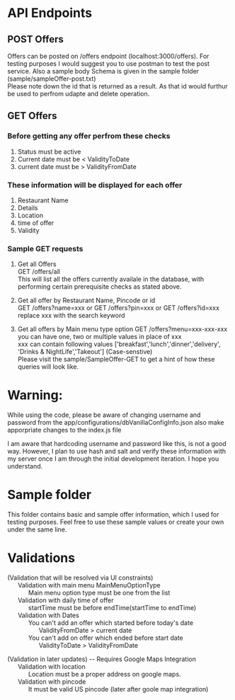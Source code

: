 # API Endpoints
## POST Offers 
Offers can be posted on /offers endpoint (localhost:3000/offers). For testing purposes I would suggest you to use postman to test the post service. Also a sample body Schema is given in the sample folder (sample/sampleOffer-post.txt)  
Please note down the id that is returned as a result. As that id would furthur be used to perfrom udapte and delete operation.  

## GET Offers
### Before getting any offer perfrom these checks
1. Status must be active
2. Current date must be < ValidityToDate
3. current date must be > ValidityFromDate
### These information will be displayed for each offer
1. Restaurant Name
2. Details
3. Location
4. time of offer
5. Validity  

### Sample GET requests
1. Get all Offers  
GET /offers/all  
This will list all the offers currently availale in the database, with performing certain prerequisite checks as stated above.  

2. Get all offer by Restaurant Name, Pincode or id  
GET /offers?name=xxx or GET /offers?pin=xxx or GET /offers?id=xxx  
replace xxx with the search keyword

3. Get all offers by Main menu type option
GET /offers?menu=xxx-xxx-xxx  
you can have one, two or multiple values in place of xxx  
xxx can contain following values ['breakfast','lunch','dinner','delivery', 'Drinks & NightLife','Takeout'] (Case-senstive)  
Please visit the sample/SampleOffer-GET to get a hint of how these queries will look like.    

# Warning:
While using the code, please be aware of changing username and password from the app/configurations/dbVanillaConfigInfo.json also make apporpriate changes to the index.js file

I am aware that hardcoding username and password like this, is not a good way. However, I plan to use hash and salt and verify these information with my server once I am through the initial development iteration. I hope you understand.

# Sample folder
This folder contains basic and sample offer information, which I used for testing purposes. Feel free to use these sample values or create your own under the same line.

# Validations
(Validation that will be resolved via UI constraints)  
&nbsp;&nbsp;&nbsp;&nbsp;&nbsp;&nbsp;Validation with main menu  MainMenuOptionType  
&nbsp;&nbsp;&nbsp;&nbsp;&nbsp;&nbsp;&nbsp;&nbsp;&nbsp;&nbsp;&nbsp;&nbsp;Main menu option type must be one from the list  
&nbsp;&nbsp;&nbsp;&nbsp;&nbsp;&nbsp;Validation with daily time of offer  
&nbsp;&nbsp;&nbsp;&nbsp;&nbsp;&nbsp;&nbsp;&nbsp;&nbsp;&nbsp;&nbsp;&nbsp;startTime must be before endTime(startTime to endTime)  
&nbsp;&nbsp;&nbsp;&nbsp;&nbsp;&nbsp;Validation with Dates  
&nbsp;&nbsp;&nbsp;&nbsp;&nbsp;&nbsp;&nbsp;&nbsp;&nbsp;&nbsp;&nbsp;&nbsp;You can't add an offer which started before today's date  
&nbsp;&nbsp;&nbsp;&nbsp;&nbsp;&nbsp;&nbsp;&nbsp;&nbsp;&nbsp;&nbsp;&nbsp;&nbsp;&nbsp;&nbsp;&nbsp;&nbsp;&nbsp;ValidityFromDate > current date  
&nbsp;&nbsp;&nbsp;&nbsp;&nbsp;&nbsp;&nbsp;&nbsp;&nbsp;&nbsp;&nbsp;&nbsp;You can't add on offer which ended before start date  
&nbsp;&nbsp;&nbsp;&nbsp;&nbsp;&nbsp;&nbsp;&nbsp;&nbsp;&nbsp;&nbsp;&nbsp;&nbsp;&nbsp;&nbsp;&nbsp;&nbsp;&nbsp;ValidityToDate > ValidityFromDate  

(Validation in later updates) -- Requires Google Maps Integration  
&nbsp;&nbsp;&nbsp;&nbsp;&nbsp;&nbsp;Validation with location  
&nbsp;&nbsp;&nbsp;&nbsp;&nbsp;&nbsp;&nbsp;&nbsp;&nbsp;&nbsp;&nbsp;&nbsp;Location must be a proper address on google maps.  
&nbsp;&nbsp;&nbsp;&nbsp;&nbsp;&nbsp;Validation with pincode  
&nbsp;&nbsp;&nbsp;&nbsp;&nbsp;&nbsp;&nbsp;&nbsp;&nbsp;&nbsp;&nbsp;&nbsp;It must be valid US pincode (later after goole map integration)  